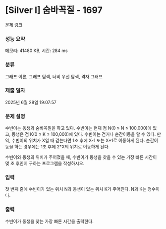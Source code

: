 # [Silver I] 숨바꼭질 - 1697 

[문제 링크](https://www.acmicpc.net/problem/1697) 

### 성능 요약

메모리: 41480 KB, 시간: 284 ms

### 분류

그래프 이론, 그래프 탐색, 너비 우선 탐색, 격자 그래프

### 제출 일자

2025년 6월 28일 19:07:57

### 문제 설명

<p>수빈이는 동생과 숨바꼭질을 하고 있다. 수빈이는 현재 점 N(0 ≤ N ≤ 100,000)에 있고, 동생은 점 K(0 ≤ K ≤ 100,000)에 있다. 수빈이는 걷거나 순간이동을 할 수 있다. 만약, 수빈이의 위치가 X일 때 걷는다면 1초 후에 X-1 또는 X+1로 이동하게 된다. 순간이동을 하는 경우에는 1초 후에 2*X의 위치로 이동하게 된다.</p>

<p>수빈이와 동생의 위치가 주어졌을 때, 수빈이가 동생을 찾을 수 있는 가장 빠른 시간이 몇 초 후인지 구하는 프로그램을 작성하시오.</p>

### 입력 

 <p>첫 번째 줄에 수빈이가 있는 위치 N과 동생이 있는 위치 K가 주어진다. N과 K는 정수이다.</p>

### 출력 

 <p>수빈이가 동생을 찾는 가장 빠른 시간을 출력한다.</p>

